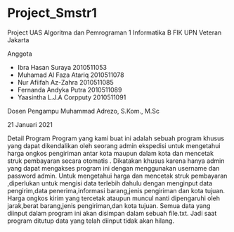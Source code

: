 # Project_Smstr1
Project UAS Algoritma dan Pemrograman 1
Informatika B FIK UPN Veteran Jakarta

Anggota
- Ibra Hasan Suraya 		    2010511053
- Muhamad Al Faza Atariq	  2010511078
- Nur Afiifah Az-Zahra		  2010511085
- Fernanda Andyka Putra	    2010511089
- Yaasintha L.J.A Corpputy	2010511091

Dosen Pengampu
Muhammad Adrezo, S.Kom., M.Sc

21 Januari 2021

Detail Program
  Program yang kami buat ini adalah sebuah program khusus yang dapat dikendalikan oleh seorang admin ekspedisi untuk mengetahui harga ongkos pengiriman antar kota maupun dalam kota dan mencetak struk pembayaran secara otomatis . Dikatakan khusus karena hanya admin yang dapat mengakses program ini dengan menggunakan username dan password admin. Untuk mengetahui harga dan mencetak struk pembayaran ,diperlukan untuk mengisi data terlebih dahulu dengan menginput data pengirim,data penerima,informasi barang,jenis pengiriman dan kota tujuan. Harga ongkos kirim yang tercetak ataupun muncul nanti dipengaruhi oleh jarak,berat barang,jenis pengiriman,dan kota tujuan. Semua data yang diinput dalam program ini akan disimpan dalam sebuah file.txt. Jadi saat program ditutup data yang telah diinput tidak akan hilang.
